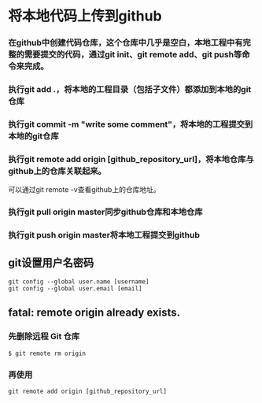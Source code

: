# 将本地代码上传到github
### 在github中创建代码仓库，这个仓库中几乎是空白，本地工程中有完整的需要提交的代码，通过git init、git remote add、git push等命令来完成。

### 执行git add .，将本地的工程目录（包括子文件）都添加到本地的git仓库

### 执行git commit -m "write some comment"，将本地的工程提交到本地的git仓库

### 执行git remote add origin [github_repository_url]，将本地仓库与github上的仓库关联起来。
可以通过git remote -v查看github上的仓库地址。

### 执行git pull origin master同步github仓库和本地仓库

### 执行git push origin master将本地工程提交到github
## git设置用户名密码
~~~
git config --global user.name [username]
git config --global user.email [email]

~~~
## fatal: remote origin already exists.
### 先删除远程 Git 仓库
~~~
$ git remote rm origin
~~~
### 再使用 
~~~
git remote add origin [github_repository_url]
~~~